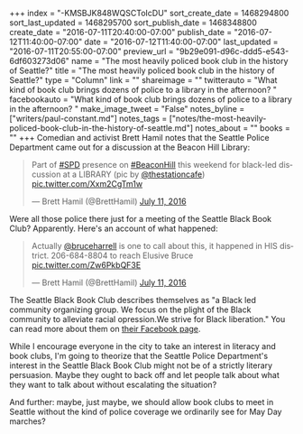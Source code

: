 +++
index = "-KMSBJK848WQSCToIcDU"
sort_create_date = 1468294800
sort_last_updated = 1468295700
sort_publish_date = 1468348800
create_date = "2016-07-11T20:40:00-07:00"
publish_date = "2016-07-12T11:40:00-07:00"
date = "2016-07-12T11:40:00-07:00"
last_updated = "2016-07-11T20:55:00-07:00"
preview_url = "9b29e091-d96c-ddd5-e543-6df603273d06"
name = "The most heavily policed book club in the history of Seattle?"
title = "The most heavily policed book club in the history of Seattle?"
type = "Column"
link = ""
shareimage = ""
twitterauto = "What kind of book club brings dozens of police to a library in the afternoon? "
facebookauto = "What kind of book club brings dozens of police to a library in the afternoon? "
make_image_tweet = "False"
notes_byline = ["writers/paul-constant.md"]
notes_tags = ["notes/the-most-heavily-policed-book-club-in-the-history-of-seattle.md"]
notes_about = ""
books = ""
+++
Comedian and activist Brett Hamil notes that the Seattle Police Department came out for a discussion at the Beacon Hill Library:

<blockquote class="twitter-tweet" data-lang="en"><p lang="en" dir="ltr">Part of <a href="https://twitter.com/hashtag/SPD?src=hash">#SPD</a> presence on <a href="https://twitter.com/hashtag/BeaconHill?src=hash">#BeaconHill</a> this weekend for black-led discussion at a LIBRARY (pic by <a href="https://twitter.com/thestationcafe">@thestationcafe</a>) <a href="https://t.co/Xxm2CgTm1w">pic.twitter.com/Xxm2CgTm1w</a></p>&mdash; Brett Hamil (@BrettHamil) <a href="https://twitter.com/BrettHamil/status/752651599185448960">July 11, 2016</a></blockquote>

Were all those police there just for a meeting of the Seattle Black Book Club? Apparently. Here's an account of what happened:

<blockquote class="twitter-tweet" data-conversation="none" data-lang="en"><p lang="en" dir="ltr">Actually <a href="https://twitter.com/bruceharrell">@bruceharrell</a> is one to call about this, it happened in HIS district. 206-684-8804 to reach Elusive Bruce <a href="https://t.co/Zw6PkbQF3E">pic.twitter.com/Zw6PkbQF3E</a></p>&mdash; Brett Hamil (@BrettHamil) <a href="https://twitter.com/BrettHamil/status/752576401484591105">July 11, 2016</a></blockquote>

The Seattle Black Book Club describes themselves as "a Black led community organizing group. We focus on the plight of the Black community to alleviate racial opression.We strive for Black liberation." You can read more about them on [their Facebook page](https://www.facebook.com/Seattle-Black-Book-Club-1508678139444060/). 

While I encourage everyone in the city to take an interest in literacy and book clubs, I'm going to theorize that the Seattle Police Department's interest in the Seattle Black Book Club might not be of a strictly literary persuasion. Maybe they ought to back off and let people talk about what they want to talk about without escalating the situation? 

And further: maybe, just maybe, we should allow book clubs to meet in Seattle without the kind of police coverage we ordinarily see for May Day marches? 